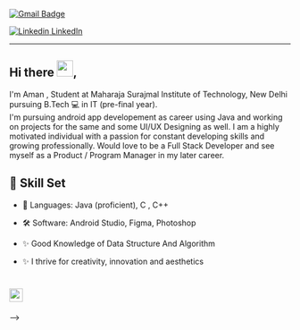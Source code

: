 [![Gmail Badge](https://img.shields.io/badge/-amanking8938@gmail.com-c14438?style=flat-square&logo=Gmail&logoColor=white&link=mailto:amanking8938@gmail.com)](mailto:amanking8938@gmail.com)

[![Linkedin](https://i.stack.imgur.com/gVE0j.png) LinkedIn](https://www.linkedin.com/in/aman-kumar-308428130/)

---

## Hi there <img src="https://github.com/TheDudeThatCode/TheDudeThatCode/blob/master/Assets/Hi.gif" width="29px">,           
I'm Aman , Student at  Maharaja Surajmal Institute of Technology, New Delhi pursuing B.Tech 💻 in IT (pre-final year).   
I'm pursuing android app developement as career using Java  and working on projects for the same and some UI/UX Designing as well. I am a highly motivated individual with a passion for constant developing skills and growing professionally. Would love to be a Full Stack Developer and see myself as a Product / Program Manager in my later career.  

## 🧐 Skill Set

- 👾 Languages: Java (proficient), C , C++
- 🛠 Software: Android Studio, Figma, Photoshop 
- ✨ Good Knowledge of Data Structure And Algorithm 


- ✨ I thrive for creativity, innovation and aesthetics

#  <img src="https://github.com/TheDudeThatCode/TheDudeThatCode/blob/master/Assets/Earth.gif" width="24px">



-->
